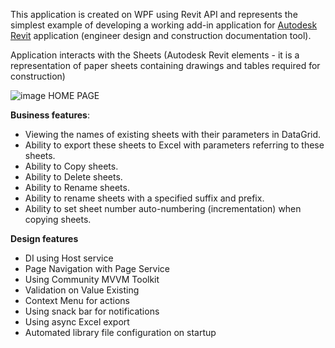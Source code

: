 This application is created on WPF using Revit API and represents the simplest example of developing a working add-in application 
  for [Autodesk Revit](https://www.autodesk.com/products/revit/architecture) application (engineer design and construction documentation tool).

Application interacts with the Sheets (Autodesk Revit elements - it is a representation of paper sheets containing drawings and tables required for construction)

![image](https://github.com/BimDevCode/SheetWork_RevitAddin/assets/86651846/62b916ec-6212-4284-9d89-b08c24717e2f)
HOME PAGE

**Business features**:
- Viewing the names of existing sheets with their parameters in DataGrid.
- Ability to export these sheets to Excel with parameters
referring to these sheets.
- Ability to Copy sheets.
- Ability to Delete sheets.
- Ability to Rename sheets.
- Ability to rename sheets with a specified suffix and prefix.
- Ability to set sheet number auto-numbering (incrementation) when copying sheets.

**Design features**
- DI using Host service
- Page Navigation with Page Service
- Using Community MVVM Toolkit
- Validation on Value Existing
- Context Menu for actions
- Using snack bar for notifications
- Using async Excel export
- Automated library file configuration on startup
